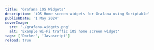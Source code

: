 ```yaml
---
title: 'Grafana iOS Widgets'
description: 'iOS Home screen widgets for Grafana using Scriptable'
publishDate: '1 May 2024'
coverImage:
  src: './grafana-widgets.png'
  alt: 'Example Wi-Fi traffic iOS home screen widget'
tags: ['Docker', 'Javascript']
reload: true
---
```


<script is:inline src="https://gist.github.com/michaelpayne02/cd0c0b628560079b46c9dffce9157495.js"></script>
